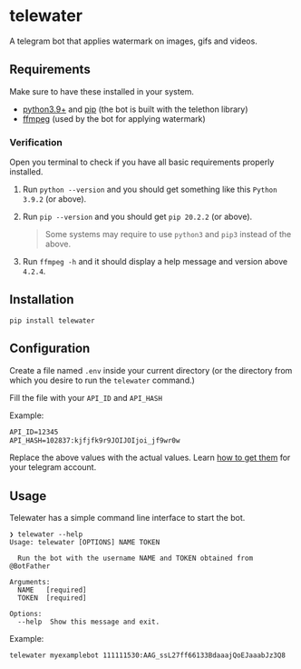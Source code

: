 # telewater

A telegram bot that applies watermark on images, gifs and videos.


## Requirements

Make sure to have these installed in your system.

- [python3.9+](https://www.python.org/) and [pip](https://pip.pypa.io/en/stable/installing/) (the bot is built with the telethon library)
- [ffmpeg](https://ffmpeg.org/) (used by the bot for applying watermark)

### Verification

Open you terminal to check if you have all basic requirements properly installed.

1. Run `python --version` and you should get something like this `Python 3.9.2` (or above).
2. Run `pip --version` and you should get `pip 20.2.2` (or above).

    > Some systems may require to use `python3` and `pip3` instead of the above.

3. Run `ffmpeg -h` and it should display a help message and version above `4.2.4`.

## Installation

```shell
pip install telewater
```


## Configuration

Create a file named `.env` inside your current directory (or the directory from which you desire to run the `telewater` command.)

Fill the file with your `API_ID` and `API_HASH`

Example:

```txt
API_ID=12345
API_HASH=102837:kjfjfk9r9JOIJOIjoi_jf9wr0w
```

Replace the above values with the actual values. Learn [how to get them](https://docs.telethon.dev/en/latest/basic/signing-in.html) for your telegram account.


## Usage

Telewater has a simple command line interface to start the bot.

```shell
❯ telewater --help
Usage: telewater [OPTIONS] NAME TOKEN

  Run the bot with the username NAME and TOKEN obtained from @BotFather

Arguments:
  NAME   [required]
  TOKEN  [required]

Options:
  --help  Show this message and exit.
```

Example:

```shell
telewater myexamplebot 111111530:AAG_ssL27ff66133BdaaajQoEJaaabJz3Q8
```


